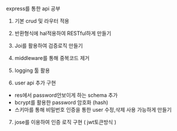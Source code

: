 express를 통한 api 공부

1. 기본 crud 및 라우터 적용
2. 반환형식에 hal적용하여 RESTful하게 만들기
3. Joi를 활용하여 검증로직 만들기
4. middleware를 통해 중복코드 제거
5. logging 툴 활용

6. user api 추가 구현

- res에서 password안보이게 하는 schema 추가
- bcrypt를 활용한 password 암호화 (hash)
- 스키마를 통해 비밀번호 인증을 통한 user 수정,삭제 사용 가능하게 만들기

7. jose를 이용하여 인증 로직 구현 ( jwt토큰방식 )
